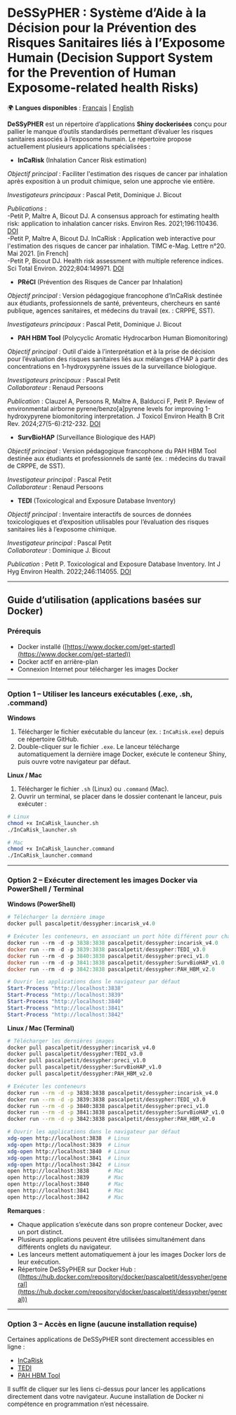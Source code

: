 # DeSSyPHER : Système d’Aide à la Décision pour la Prévention des Risques Sanitaires liés à l’Exposome Humain (Decision Support System for the Prevention of Human Exposome-related health Risks)

🌍 **Langues disponibles** : [Français](README_fr.md) | [English](README.md)

**DeSSyPHER** est un répertoire d’applications **Shiny dockerisées** conçu pour pallier le manque d’outils standardisés permettant d’évaluer les risques sanitaires associés à l’exposome humain.
Le répertoire propose actuellement plusieurs applications spécialisées :

- **InCaRisk** (Inhalation Cancer Risk estimation)

*Objectif principal* : Faciliter l'estimation des risques de cancer par inhalation après exposition à un produit chimique, selon une approche vie entière.

*Investigateurs principaux* : Pascal Petit, Dominique J. Bicout  

*Publications* :  
-Petit P, Maître A, Bicout DJ. A consensus approach for estimating health risk: application to inhalation cancer risks. Environ Res. 2021;196:110436. [DOI](https://doi.org/10.1016/j.envres.2020.110436)  
-Petit P, Maître A, Bicout DJ. InCaRisk : Application web interactive pour l'estimation des risques de cancer par inhalation. TIMC e-Mag. Lettre n°20. Mai 2021. [in French]  
-Petit P, Bicout DJ. Health risk assessment with multiple reference indices. Sci Total Environ. 2022;804:149971. [DOI](https://doi.org/10.1016/j.scitotenv.2021.149971)  

- **PRéCI** (Prévention des Risques de Cancer par Inhalation)  

*Objectif principal* : Version pédagogique francophone d’InCaRisk destinée aux étudiants, professionnels de santé, préventeurs, chercheurs en santé publique, agences sanitaires, et médecins du travail (ex. : CRPPE, SST).  

*Investigateurs principaux* : Pascal Petit, Dominique J. Bicout  

- **PAH HBM Tool** (Polycyclic Aromatic Hydrocarbon Human Biomonitoring)  

*Objectif principal* : Outil d'aide à l’interprétation et à la prise de décision pour l’évaluation des risques sanitaires liés aux mélanges d’HAP à partir des concentrations en 1-hydroxypyrène issues de la surveillance biologique.  

*Investigateurs principaux* : Pascal Petit  
*Collaborateur* : Renaud Persoons  

*Publication* : Clauzel A, Persoons R, Maître A, Balducci F, Petit P. Review of environmental airborne pyrene/benzo[a]pyrene levels for improving 1-hydroxypyrene biomonitoring interpretation. J Toxicol Environ Health B Crit Rev. 2024;27(5-6):212-232. [DOI](https://doi.org/10.1080/10937404.2024.2362632)  

- **SurvBioHAP** (Surveillance Biologique des HAP)  

*Objectif principal* : Version pédagogique francophone du PAH HBM Tool destinée aux étudiants et professionnels de santé (ex. : médecins du travail de CRPPE, de SST).  

*Investigateur principal* : Pascal Petit  
*Collaborateur* : Renaud Persoons  

- **TEDI** (Toxicological and Exposure Database Inventory)  

*Objectif principal* : Inventaire interactifs de sources de données toxicologiques et d’exposition utilisables pour l’évaluation des risques sanitaires liés à l’exposome chimique.  

*Investigateur principal* : Pascal Petit  
*Collaborateur* : Dominique J. Bicout  

*Publication* : Petit P. Toxicological and Exposure Database Inventory. Int J Hyg Environ Health. 2022;246:114055. [DOI](https://doi.org/10.1016/j.ijheh.2022.114055)  

---

## Guide d’utilisation (applications basées sur Docker)

### Prérequis
- Docker installé ([https://www.docker.com/get-started](https://www.docker.com/get-started))  
- Docker actif en arrière-plan  
- Connexion Internet pour télécharger les images Docker  

---

### Option 1 – Utiliser les lanceurs exécutables (.exe, .sh, .command)

**Windows**  

1. Télécharger le fichier exécutable du lanceur (ex. : `InCaRisk.exe`) depuis ce répertoire GitHub.  
2. Double-cliquer sur le fichier `.exe`. Le lanceur télécharge automatiquement la dernière image Docker, exécute le conteneur Shiny, puis ouvre votre navigateur par défaut.  

**Linux / Mac**  

1. Télécharger le fichier `.sh` (Linux) ou `.command` (Mac).  
2. Ouvrir un terminal, se placer dans le dossier contenant le lanceur, puis exécuter :

```bash
# Linux
chmod +x InCaRisk_launcher.sh
./InCaRisk_launcher.sh

# Mac
chmod +x InCaRisk_launcher.command
./InCaRisk_launcher.command
```

---

### **Option 2 – Exécuter directement les images Docker via PowerShell / Terminal**  

**Windows (PowerShell)**  
```powershell
# Télécharger la dernière image
docker pull pascalpetit/dessypher:incarisk_v4.0

# Exécuter les conteneurs, en associant un port hôte différent pour chaque application
docker run --rm -d -p 3838:3838 pascalpetit/dessypher:incarisk_v4.0
docker run --rm -d -p 3839:3838 pascalpetit/dessypher:TEDI_v3.0
docker run --rm -d -p 3840:3838 pascalpetit/dessypher:preci_v1.0
docker run --rm -d -p 3841:3838 pascalpetit/dessypher:SurvBioHAP_v1.0
docker run --rm -d -p 3842:3838 pascalpetit/dessypher:PAH_HBM_v2.0

# Ouvrir les applications dans le navigateur par défaut
Start-Process "http://localhost:3838"
Start-Process "http://localhost:3839"
Start-Process "http://localhost:3840"
Start-Process "http://localhost:3841"
Start-Process "http://localhost:3842"
```

**Linux / Mac (Terminal)**  
```bash
# Télécharger les dernières images
docker pull pascalpetit/dessypher:incarisk_v4.0
docker pull pascalpetit/dessypher:TEDI_v3.0
docker pull pascalpetit/dessypher:preci_v1.0
docker pull pascalpetit/dessypher:SurvBioHAP_v1.0
docker pull pascalpetit/dessypher:PAH_HBM_v2.0

# Exécuter les conteneurs
docker run --rm -d -p 3838:3838 pascalpetit/dessypher:incarisk_v4.0
docker run --rm -d -p 3839:3838 pascalpetit/dessypher:TEDI_v3.0
docker run --rm -d -p 3840:3838 pascalpetit/dessypher:preci_v1.0
docker run --rm -d -p 3841:3838 pascalpetit/dessypher:SurvBioHAP_v1.0
docker run --rm -d -p 3842:3838 pascalpetit/dessypher:PAH_HBM_v2.0

# Ouvrir les applications dans le navigateur par défaut
xdg-open http://localhost:3838  # Linux
xdg-open http://localhost:3839  # Linux
xdg-open http://localhost:3840  # Linux
xdg-open http://localhost:3841  # Linux
xdg-open http://localhost:3842  # Linux
open http://localhost:3838      # Mac
open http://localhost:3839      # Mac
open http://localhost:3840      # Mac
open http://localhost:3841      # Mac
open http://localhost:3842      # Mac
```

**Remarques** :  
- Chaque application s’exécute dans son propre conteneur Docker, avec un port distinct.  
- Plusieurs applications peuvent être utilisées simultanément dans différents onglets du navigateur.  
- Les lanceurs mettent automatiquement à jour les images Docker lors de leur exécution.
- Répertoire DeSSyPHER sur Docker Hub : ([https://hub.docker.com/repository/docker/pascalpetit/dessypher/general](https://hub.docker.com/repository/docker/pascalpetit/dessypher/general))   

---

### **Option 3 – Accès en ligne (aucune installation requise)**

Certaines applications de DeSSyPHER sont directement accessibles en ligne :

- [InCaRisk](https://exporisk-timc.imag.fr/InCaRisk/)  
- [TEDI](https://exporisk-timc.imag.fr/TEDI/)  
- [PAH HBM Tool](https://exporisk-timc.imag.fr/PAH/)  

Il suffit de cliquer sur les liens ci-dessus pour lancer les applications directement dans votre navigateur. Aucune installation de Docker ni compétence en programmation n’est nécessaire.
